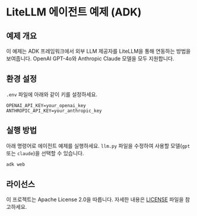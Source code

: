 # LiteLLM 에이전트 예제 (ADK)

## 예제 개요
이 예제는 ADK 프레임워크에서 외부 LLM 제공자를 LiteLLM을 통해 연동하는 방법을 보여줍니다. OpenAI GPT-4o와 Anthropic Claude 모델을 모두 지원합니다.

## 환경 설정
`.env` 파일에 아래와 같이 키를 설정하세요.

```
OPENAI_API_KEY=your_openai_key
ANTHROPIC_API_KEY=your_anthropic_key
```

## 실행 방법
아래 명령어로 에이전트 예제를 실행하세요.
`llm.py` 파일을 수정하여 사용할 모델(`gpt` 또는 `claude`)을 선택할 수 있습니다.

```bash
adk web
```

## 라이선스
이 프로젝트는 Apache License 2.0을 따릅니다. 자세한 내용은 [LICENSE](../../LICENSE) 파일을 참고하세요.
